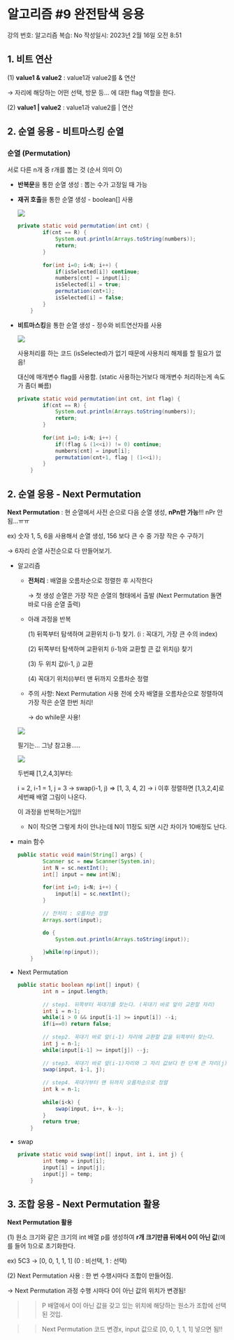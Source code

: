 # 알고리즘 #9 완전탐색 응용

강의 번호: 알고리즘
복습: No
작성일시: 2023년 2월 16일 오전 8:51

## 1. 비트 연산

(1) **value1 & value2** : value1과 value2를 & 연산

→ 자리에 해당하는 어떤 선택, 방문 등… 에 대한 flag 역할을 한다.

(2) **value1 | value2** : value1과 value2를 | 연산

## 2. 순열 응용 - 비트마스킹 순열

### 순열 (Permutation)

서로 다른 n개 중 r개를 뽑는 것 (순서 의미 O)

- **반복문**을 통한 순열 생성 : 뽑는 수가 고정일 때 가능
- **재귀 호출**을 통한 순열 생성 - boolean[] 사용
    
    ![](https://github.com/gkgkfndudals/TIL/blob/master/Study/img/20230216_1.png)
    
    ```java
    private static void permutation(int cnt) {
    		if(cnt == R) {
    			System.out.println(Arrays.toString(numbers));
    			return;
    		}
    		
    		for(int i=0; i<N; i++) {
    			if(isSelected[i]) continue;
    			numbers[cnt] = input[i];
    			isSelected[i] = true;
    			permutation(cnt+1);
    			isSelected[i] = false;
    		}
    	}
    ```
    
- **비트마스킹**을 통한 순열 생성 - 정수와 비트연산자를 사용
    
    ![](https://github.com/gkgkfndudals/TIL/blob/master/Study/img/20230216_2.png)
    
    사용처리를 하는 코드 (isSelected)가 없기 때문에 사용처리 해제를 할 필요가 없음!
    
    대신에 매개변수 flag를 사용함. (static 사용하는거보다 매개변수 처리하는게 속도가 좀더 빠름)
    
    ```java
    private static void permutation(int cnt, int flag) {
    		if(cnt == R) {
    			System.out.println(Arrays.toString(numbers));
    			return;
    		}
    		
    		for(int i=0; i<N; i++) {
    			if((flag & (1<<i)) != 0) continue;
    			numbers[cnt] = input[i];
    			permutation(cnt+1, flag | (1<<i));
    		}
    	}
    ```
    

## 2. 순열 응용 - Next Permutation

**Next Permutation** : 현 순열에서 사전 순으로 다음 순열 생성, **nPn만 가능**!!! nPr 안됨…ㅠㅠ

ex) 숫자 1, 5, 6을 사용해서 순열 생성, 156 보다 큰 수 중 가장 작은 수 구하기

→ 6자리 순열 사전순으로 다 만들어보기.

- 알고리즘
    - **전처리** : 배열을 오름차순으로 정렬한 후 시작한다
        
        → 첫 생성 순열은 가장 작은 순열의 형태에서 출발 (Next Permutation 돌면 바로 다음 순열 출력)
        
    - 아래 과정을 반복
        
        (1) 뒤쪽부터 탐색하며 교환위치 (i-1) 찾기. (i : 꼭대기, 가장 큰 수의 index)
        
        (2) 뒤쪽부터 탐색하며 교환위치 (i-1)와 교환할 큰 값 위치(j) 찾기
        
        (3) 두 위치 값(i-1, j) 교환
        
        (4) 꼭대기 위치(i)부터 맨 뒤까지 오름차순 정렬
        
    - 주의 사항: Next Permutation 사용 전에 숫자 배열을 오름차순으로 정렬하여 가장 작은 순열 한번 처리!
        
        → do while문 사용!
        
    
    ![](https://github.com/gkgkfndudals/TIL/blob/master/Study/img/20230216_3.png)
    
    필기는… 그냥 참고용…..
    
    ![](https://github.com/gkgkfndudals/TIL/blob/master/Study/img/20230216_4.png)
    
    두번째 [1,2,4,3]부터:
    
    i = 2, i-1 = 1, j = 3 → swap(i-1, j) ⇒ [1, 3, 4, 2] → i 이후 정렬하면 [1,3,2,4]로 세번째 배열 그림이 나온다.
    
    이 과정을 반복하는거임!!
    
    - N이 작으면 그렇게 차이 안나는데 N이 11정도 되면 시간 차이가 10배정도 난다.
    
- main 함수
    
    ```java
    public static void main(String[] args) {
    		Scanner sc = new Scanner(System.in);
    		int N = sc.nextInt();
    		int[] input = new int[N];
    		
    		for(int i=0; i<N; i++) {
    			input[i] = sc.nextInt();
    		}
    		
    		// 전처리 : 오름차순 정렬
    		Arrays.sort(input);
    
    		do {
    			System.out.println(Arrays.toString(input));
    			
    		}while(np(input));
    	}
    ```
    

- Next Permutation
    
    ```java
    public static boolean np(int[] input) {
    		int n = input.length;
    		
    		// step1. 뒤쪽부터 꼭대기를 찾는다. (꼭대기 바로 앞이 교환할 자리)
    		int i = n-1;
    		while(i > 0 && input[i-1] >= input[i]) --i;
    		if(i==0) return false;
    		
    		// step2. 꼭대기 바로 앞(i-1) 자리에 교환할 값을 뒤쪽부터 찾는다.
    		int j = n-1;
    		while(input[i-1] >= input[j]) --j;
    		
    		// step3. 꼭대기 바로 앞(i-1)자리와 그 자리 값보다 한 단계 큰 자리(j) 수와 교환
    		swap(input, i-1, j);
    		
    		// step4. 꼭대기부터 맨 뒤까지 오름차순으로 정렬
    		int k = n-1;
    		
    		while(i<k) {
    			swap(input, i++, k--);
    		}
    		return true;
    	}
    ```
    

- swap
    
    ```java
    private static void swap(int[] input, int i, int j) {
    		int temp = input[i];
    		input[i] = input[j];
    		input[j] = temp;
    	}
    ```
    

## 3. 조합 응용 - Next Permutation 활용

**Next Permutation 활용**

(1) 원소 크기와 같은 크기의 int 배열 p를 생성하여 **r개 크기만큼 뒤에서 0이 아닌 값**(예를 들어 1)으로 초기화한다.

ex) 5C3 → [0, 0, 1, 1, 1] (0 : 비선택, 1 : 선택)

(2) Next Permutation 사용 : 한 번 수행시마다 조합이 만들어짐.

→ Next Permutation 과정 수행 시마다 0이 아닌 값의 위치가 변경됨!

>> P 배열에서 0이 아닌 값을 갖고 있는 위치에 해당하는 원소가 조합에 선택된 것입.

>> Next Permutation 코드 변경x, input 값으로 [0, 0, 1, 1, 1] 넣으면 됨!!